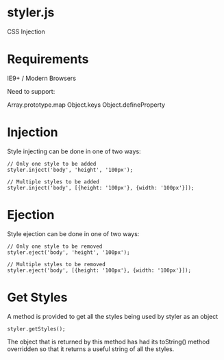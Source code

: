 styler.js
=========

CSS Injection

Requirements
============

IE9+ / Modern Browsers

Need to support:

Array.prototype.map
Object.keys
Object.defineProperty

Injection
=========

Style injecting can be done in one of two ways:

```
// Only one style to be added
styler.inject('body', 'height', '100px');

// Multiple styles to be added
styler.inject('body', [{height: '100px'}, {width: '100px'}]);
```

Ejection
========

Style ejection can be done in one of two ways:

```
// Only one style to be removed
styler.eject('body', 'height', '100px');

// Multiple styles to be removed
styler.eject('body', [{height: '100px'}, {width: '100px'}]);
```

Get Styles
==========

A method is provided to get all the styles being used by styler as an object

```
styler.getStyles();
```

The object that is returned by this method has had its toString() method overridden so that it returns a useful string of all the styles.